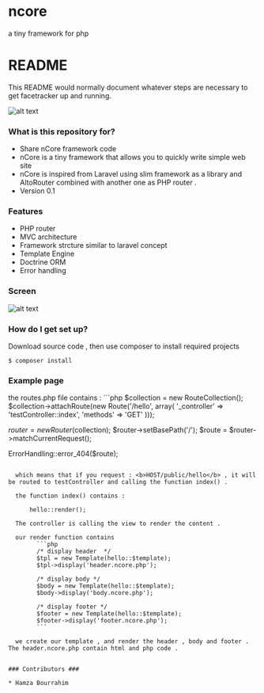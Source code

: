 # ncore
a tiny framework for php

# README #

This README would normally document whatever steps are necessary to get facetracker up and running.

![alt text](https://cdn1.iconfinder.com/data/icons/mayssam/512/Coding-128.png "nCore logo")

### What is this repository for? ###

* Share nCore framework code
* nCore is a tiny framework that allows you to quickly write simple web site
* nCore is inspired from Laravel using slim framework as a library and AltoRouter combined with another one as PHP router .
* Version 0.1

### Features ###

* PHP router
* MVC architecture
* Framework strcture similar to laravel concept
* Template Engine 
* Doctrine ORM
* Error handling

### Screen ###


![alt text](http://nsa38.casimages.com/img/2015/12/01/151201111922911463.png "ncore screen")

### How do I get set up? ###

Download source code , then use composer to install required projects

    $ composer install
    

### Example page ###

the routes.php file contains : 
      ```php
$collection = new RouteCollection();
$collection->attachRoute(new Route('/hello', array(
    '_controller' => 'testController::index',
    'methods' => 'GET'
)));
    
$router = new Router($collection);
$router->setBasePath('/');
$route = $router->matchCurrentRequest();
    
ErrorHandling::error_404($route);
```
      
  which means that if you request : <b>HOST/public/hello</b> , it will be routed to testController and calling the function index() .
  
  the function index() contains : 
  
      hello::render();
      
  The controller is calling the view to render the content . 
  
  our render function contains 
        ```php
        /* display header  */
        $tpl = new Template(hello::$template);
        $tpl->display('header.ncore.php');

        /* display body */
        $body = new Template(hello::$template);
        $body->display('body.ncore.php');

        /* display footer */
        $footer = new Template(hello::$template);
        $footer->display('footer.ncore.php');
        ```
        
  we create our template , and render the header , body and footer .  The header.ncore.php contain html and php code . 
  
  
### Contributors ###

* Hamza Bourrahim

